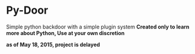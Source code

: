 # Py-Door
Simple python backdoor with a simple plugin system
__Created only to learn more about Python, Use at your **own** discretion__

**as of May 18, 2015, project is delayed**